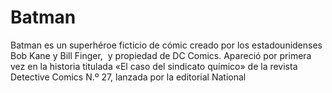 # Batman 

Batman es un superhéroe ficticio de cómic creado por los estadounidenses Bob Kane y Bill Finger, ​ y propiedad de DC Comics. Apareció por primera vez en la historia titulada «El caso del sindicato químico» de la revista Detective Comics N.º 27, lanzada por la editorial National
